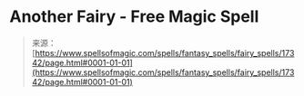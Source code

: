<!--yml
category: 未分类
date: 2024-06-12 18:58:20
-->

# Another Fairy - Free Magic Spell

> 来源：[https://www.spellsofmagic.com/spells/fantasy_spells/fairy_spells/17342/page.html#0001-01-01](https://www.spellsofmagic.com/spells/fantasy_spells/fairy_spells/17342/page.html#0001-01-01)